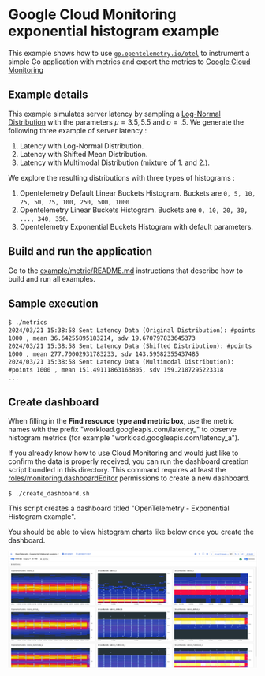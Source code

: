 # Google Cloud Monitoring exponential histogram example

This example shows how to use [`go.opentelemetry.io/otel`](https://pkg.go.dev/go.opentelemetry.io/otel/) to instrument a simple Go application with metrics and export the metrics to [Google Cloud Monitoring](https://cloud.google.com/monitoring/)

## Example details

This example simulates server latency by sampling a [Log-Normal Distribution](https://en.wikipedia.org/wiki/Log-normal_distribution) with the parameters $\mu =  3.5 , 5.5$ and $\sigma = .5$. We generate the following three example of server latency :

1. Latency with Log-Normal Distribution.
2. Latency with Shifted Mean Distribution.
3. Latency with Multimodal Distribution (mixture of 1. and 2.).

We explore the resulting distributions with three types of histograms : 

1. Opentelemetry Default Linear Buckets Histogram. Buckets are `0, 5, 10, 25, 50, 75, 100, 250, 500, 1000`
2. Opentelemetry Linear Buckets Histogram. Buckets are `0, 10, 20, 30, ..., 340, 350`. 
3. Opentelemetry Exponential Buckets Histogram with default parameters.

## Build and run the application

Go to the [example/metric/README.md](../README.md) instructions that describe how to build and run all examples.

## Sample execution

```
$ ./metrics
2024/03/21 15:38:58 Sent Latency Data (Original Distribution): #points 1000 , mean 36.64255895183214, sdv 19.670797833645373
2024/03/21 15:38:58 Sent Latency Data (Shifted Distribution): #points 1000 , mean 277.70002931783233, sdv 143.59582355437485
2024/03/21 15:38:58 Sent Latency Data (Multimodal Distribution): #points 1000 , mean 151.49111863163805, sdv 159.2187295223318
...
```

## Create dashboard

When filling in the **Find resource type and metric box**, use the metric names with the prefix "workload.googleapis.com/latency_" to observe histogram metrics (for example "workload.googleapis.com/latency_a").

If you already know how to use Cloud Monitoring and would just like to confirm the data is properly received, you can run the dashboard creation script bundled in this directory. This command requires at least the [roles/monitoring.dashboardEditor](https://cloud.google.com/monitoring/access-control#dashboard_roles_desc) permissions to create a new dashboard.

```
$ ./create_dashboard.sh
```

This script creates a dashboard titled "OpenTelemetry - Exponential Histogram example".

You should be able to view histogram charts like below once you create the dashboard.

<img width="1200" alt="2 charts in dashboard" src="../images/exponential_histogram_charts.png?raw=true"/>
